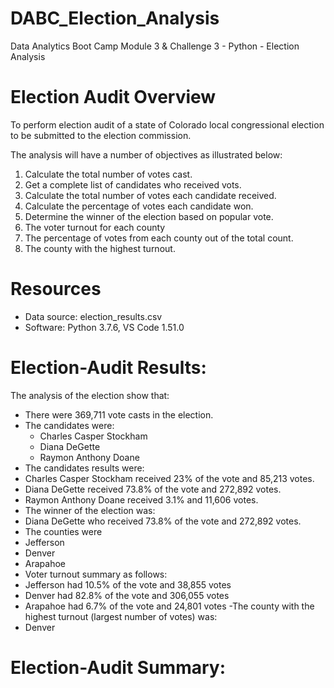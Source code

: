 # DABC_Election_Analysis
Data Analytics Boot Camp Module 3 & Challenge 3 - Python - Election Analysis


# Election Audit Overview
To perform election audit of a state of Colorado local congressional election to be submitted to the election commission.

The analysis will have a number of objectives as illustrated below:
 
1. Calculate the total number of votes cast.
2. Get a complete list of candidates who received vots.
3. Calculate the total number of votes each candidate received.
4. Calculate the percentage of votes each candidate won.
5. Determine the winner of the election based on popular vote.
6. The voter turnout for each county
7. The percentage of votes from each county out of the total count.
8. The county with the highest turnout.

# Resources
- Data source: election_results.csv
- Software: Python 3.7.6, VS Code 1.51.0

# Election-Audit Results:
The analysis of the election show that:
- There were 369,711 vote casts in the election.
- The candidates were:
  - Charles Casper Stockham
  - Diana DeGette
  - Raymon Anthony Doane
 - The candidates results were:
  - Charles Casper Stockham received 23% of the vote and 85,213 votes.
  - Diana DeGette received 73.8% of the vote and 272,892 votes.
  - Raymon Anthony Doane received 3.1% and 11,606 votes.
 - The winner of the election was:
  - Diana DeGette who received 73.8% of the vote and 272,892 votes.
 - The counties were
  - Jefferson
  - Denver
  - Arapahoe
 - Voter turnout summary as follows:
  - Jefferson had 10.5% of the vote and 38,855 votes
  - Denver had 82.8% of the vote and 306,055 votes
  - Arapahoe had 6.7% of the vote and 24,801 votes
 -The county with the highest turnout (largest number of votes) was:
  - Denver
 
 # Election-Audit Summary:
 
 
 
 
 

